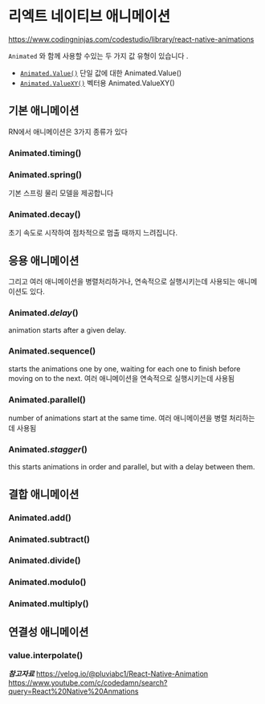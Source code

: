# 리엑트 네이티브 애니메이션
https://www.codingninjas.com/codestudio/library/react-native-animations


`Animated` 와 함께 사용할 수있는 두 가지 값 유형이 있습니다 .
-   [`Animated.Value()`](https://runebook.dev/ko/docs/react_native/animated?page=3#value) 단일 값에 대한 Animated.Value()
-   [`Animated.ValueXY()`](https://runebook.dev/ko/docs/react_native/animated?page=3#valuexy) 벡터용 Animated.ValueXY()


## 기본 애니메이션
RN에서 애니메이션은 3가지 종류가 있다

### Animated.timing()


### Animated.spring()
기본 스프링 물리 모델을 제공합니다

### Animated.decay()
초기 속도로 시작하여 점차적으로 멈출 때까지 느려집니다.



## 응용 애니메이션
그리고 여러 애니메이션을 병렬처리하거나, 연속적으로 실행시키는데 사용되는 애니메이션도 있다.

### Animated._**delay**_()
animation starts after a given delay.

### Animated.sequence()
starts the animations one by one, waiting for each one to finish before moving on to the next.
여러 애니메이션을 연속적으로 실행시키는데 사용됨

### Animated.parallel()
number of animations start at the same time.
여러 애니메이션을 병렬 처리하는데 사용됨

### Animated._**stagger**_()
this starts animations in order and parallel, but with a delay between them.



## 결합 애니메이션

### Animated.add()
### Animated.subtract()
### Animated.divide()
### Animated.modulo()
### Animated.multiply()



## 연결성 애니메이션
### value.interpolate()




**_참고자료_**
https://velog.io/@pluviabc1/React-Native-Animation
https://www.youtube.com/c/codedamn/search?query=React%20Native%20Anmations